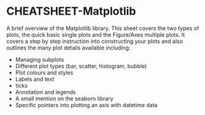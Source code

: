 # CHEATSHEET-Matplotlib
A brief overview of the Matplotlib library. 
This sheet covers the two types of plots, the quick basic single plots and the Figure/Axes multiple plots. It covers a step by step instruction into constructing your plots and also outlines the many plot details available including:
-	Managing subplots
-	Different plot types (bar, scatter, histogram, bubble)
-	Plot colours and styles
-	Labels and text
-	ticks
-	Annotation and legends
- A small mention on the seaborn library 
-	Specific pointers into plotting an axis with datetime data 
